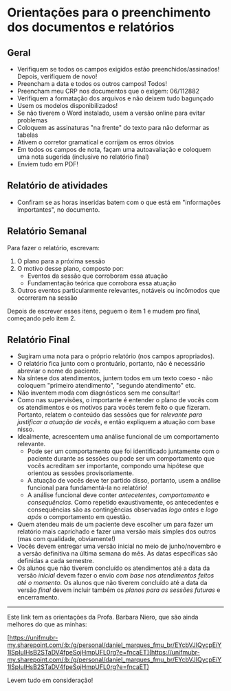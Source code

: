 
# Orientações para o preenchimento dos documentos e relatórios

## Geral

- Verifiquem se todos os campos exigidos estão preenchidos/assinados! Depois, verifiquem de novo!
- Preencham a data e todos os outros campos! Todos!
- Preencham meu CRP nos documentos que o exigem: 06/112882
- Verifiquem a formatação dos arquivos e não deixem tudo bagunçado
- Usem os modelos disponibilizados!
- Se não tiverem o Word instalado, usem a versão online para evitar problemas
- Coloquem as assinaturas "na frente" do texto para não deformar as tabelas
- Ativem o corretor gramatical e corrijam os erros óbvios
- Em todos os campos de nota, façam uma autoavaliação e coloquem uma nota sugerida (inclusive no relatório final)
- Enviem tudo em PDF!

## Relatório de atividades

- Confiram se as horas inseridas batem com o que está em "informações importantes", no documento.

## Relatório Semanal

Para fazer o relatório, escrevam:
1. O plano para a próxima sessão
2. O motivo desse plano, composto por:
    * Eventos da sessão que corroboram essa atuação
    * Fundamentação teórica que corrobora essa atuação
3. Outros eventos particularmente relevantes, notáveis ou incômodos que ocorreram na sessão

Depois de escrever esses itens, peguem o item 1 e mudem pro final, começando pelo item 2.

## Relatório Final

- Sugiram uma nota para o próprio relatório (nos campos apropriados).
- O relatório fica junto com o prontuário, portanto, não é necessário abreviar o nome do paciente.
- Na síntese dos atendimentos, juntem todos em um texto coeso - não coloquem "primeiro atendimento", "segundo atendimento" etc.
- Não inventem moda com diagnósticos sem me consultar!
- Como nas supervisões, o importante é entender o plano de vocês com os atendimentos e os motivos para vocês terem feito o que fizeram. Portanto, relatem o conteúdo das sessões que for *relevante para justificar a atuação de vocês*, e então expliquem a atuação com base nisso.
- Idealmente, acrescentem uma análise funcional de um comportamento relevante.
    - Pode ser um comportamento que foi identificado juntamente com o paciente durante as sessões ou pode ser um comportamento que vocês acreditam ser importante, compondo uma hipótese que orientou as sessões provisoriamente.
    - A atuação de vocês deve ter partido disso, portanto, usem a análise funcional para fundamentá-la no relatório!
    - A análise funcional deve conter *antecetentes*, *comportamento* e *consequências*. Como repetido exaustivamente, os antecedentes e consequências são as contingências observadas *logo antes* e *logo após* o comportamento em questão.
- Quem atendeu mais de um paciente deve escolher um para fazer um relatório mais caprichado e fazer uma versão mais simples dos outros (mas com qualidade, obviamente!)
- Vocês devem entregar uma versão inicial no meio de junho/novembro e a versão definitiva na última semana do mês. As datas específicas são definidas a cada semestre.
- Os alunos que não tiverem concluído os atendimentos até a data da versão *inicial* devem fazer o envio *com base nos atendimentos feitos até o momento*. Os alunos que não tiverem concluído até a data da versão *final* devem incluir também os *planos para as sessões futuras* e encerramento.

---

Este link tem as orientações da Profa. Barbara Niero, que são ainda melhores do que as minhas:

[https://unifmubr-my.sharepoint.com/:b:/g/personal/daniel_marques_fmu_br/EYcbVJIQycpEiY1lSpIuIHsB2STaDV4fpeSojHmpUFL0rg?e=fncaET](https://unifmubr-my.sharepoint.com/:b:/g/personal/daniel_marques_fmu_br/EYcbVJIQycpEiY1lSpIuIHsB2STaDV4fpeSojHmpUFL0rg?e=fncaET)

Levem tudo em consideração!
